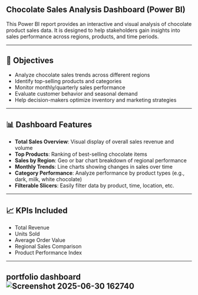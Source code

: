 ## Chocolate Sales Analysis Dashboard (Power BI)

This Power BI report provides an interactive and visual analysis of chocolate product sales data. It is designed to help stakeholders gain insights into sales performance across regions, products, and time periods.

---

## 📌 Objectives

- Analyze chocolate sales trends across different regions
- Identify top-selling products and categories
- Monitor monthly/quarterly sales performance
- Evaluate customer behavior and seasonal demand
- Help decision-makers optimize inventory and marketing strategies

---

## 📊 Dashboard Features

- **Total Sales Overview**: Visual display of overall sales revenue and volume
- **Top Products**: Ranking of best-selling chocolate items
- **Sales by Region**: Geo or bar chart breakdown of regional performance
- **Monthly Trends**: Line charts showing changes in sales over time
- **Category Performance**: Analyze performance by product types (e.g., dark, milk, white chocolate)
- **Filterable Slicers**: Easily filter data by product, time, location, etc.

---


## 📈 KPIs Included

- Total Revenue
- Units Sold
- Average Order Value
- Regional Sales Comparison
- Product Performance Index

---
## portfolio dashboard![Screenshot 2025-06-30 162740](https://github.com/user-attachments/assets/707fb328-af41-440d-8123-455a22c6c8f1)


